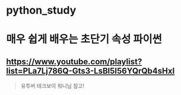 # python_study
# 매우 쉽게 배우는 초단기 속성 파이썬

## https://www.youtube.com/playlist?list=PLa7Lj786Q-Gts3-LsBl5I56YQrQb4sHxI
> 유투버 테크보이 워니님  참고!
